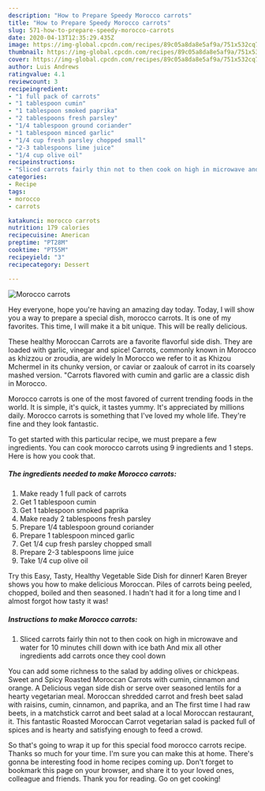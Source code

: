 ```yaml
---
description: "How to Prepare Speedy Morocco carrots"
title: "How to Prepare Speedy Morocco carrots"
slug: 571-how-to-prepare-speedy-morocco-carrots
date: 2020-04-13T12:35:29.435Z
image: https://img-global.cpcdn.com/recipes/89c05a8da8e5af9a/751x532cq70/morocco-carrots-recipe-main-photo.jpg
thumbnail: https://img-global.cpcdn.com/recipes/89c05a8da8e5af9a/751x532cq70/morocco-carrots-recipe-main-photo.jpg
cover: https://img-global.cpcdn.com/recipes/89c05a8da8e5af9a/751x532cq70/morocco-carrots-recipe-main-photo.jpg
author: Luis Andrews
ratingvalue: 4.1
reviewcount: 3
recipeingredient:
- "1 full pack of carrots"
- "1 tablespoon cumin"
- "1 tablespoon smoked paprika"
- "2 tablespoons fresh parsley"
- "1/4 tablespoon ground coriander"
- "1 tablespoon minced garlic"
- "1/4 cup fresh parsley chopped small"
- "2-3 tablespoons lime juice"
- "1/4 cup olive oil"
recipeinstructions:
- "Sliced carrots fairly thin not to then cook on high in microwave and water for 10 minutes chill down with ice bath And mix all other ingredients add carrots once they cool down"
categories:
- Recipe
tags:
- morocco
- carrots

katakunci: morocco carrots 
nutrition: 179 calories
recipecuisine: American
preptime: "PT28M"
cooktime: "PT55M"
recipeyield: "3"
recipecategory: Dessert

---
```



![Morocco carrots](https://img-global.cpcdn.com/recipes/89c05a8da8e5af9a/751x532cq70/morocco-carrots-recipe-main-photo.jpg)

Hey everyone, hope you're having an amazing day today. Today, I will show you a way to prepare a special dish, morocco carrots. It is one of my favorites. This time, I will make it a bit unique. This will be really delicious.

These healthy Moroccan Carrots are a favorite flavorful side dish. They are loaded with garlic, vinegar and spice! Carrots, commonly known in Morocco as khizzou or zroudia, are widely In Morocco we refer to it as Khizou Mchermel in its chunky version, or caviar or zaalouk of carrot in its coarsely mashed version. &#34;Carrots flavored with cumin and garlic are a classic dish in Morocco.

Morocco carrots is one of the most favored of current trending foods in the world. It is simple, it's quick, it tastes yummy. It's appreciated by millions daily. Morocco carrots is something that I've loved my whole life. They're fine and they look fantastic.


To get started with this particular recipe, we must prepare a few ingredients. You can cook morocco carrots using 9 ingredients and 1 steps. Here is how you cook that.

<!--inarticleads1-->

##### The ingredients needed to make Morocco carrots:

1. Make ready 1 full pack of carrots
1. Get 1 tablespoon cumin
1. Get 1 tablespoon smoked paprika
1. Make ready 2 tablespoons fresh parsley
1. Prepare 1/4 tablespoon ground coriander
1. Prepare 1 tablespoon minced garlic
1. Get 1/4 cup fresh parsley chopped small
1. Prepare 2-3 tablespoons lime juice
1. Take 1/4 cup olive oil


Try this Easy, Tasty, Healthy Vegetable Side Dish for dinner! Karen Breyer shows you how to make delicious Moroccan. Piles of carrots being peeled, chopped, boiled and then seasoned. I hadn&#39;t had it for a long time and I almost forgot how tasty it was! 

<!--inarticleads2-->

##### Instructions to make Morocco carrots:

1. Sliced carrots fairly thin not to then cook on high in microwave and water for 10 minutes chill down with ice bath And mix all other ingredients add carrots once they cool down


You can add some richness to the salad by adding olives or chickpeas. Sweet and Spicy Roasted Moroccan Carrots with cumin, cinnamon and orange. A Delicious vegan side dish or serve over seasoned lentils for a hearty vegetarian meal. Moroccan shredded carrot and fresh beet salad with raisins, cumin, cinnamon, and paprika, and an The first time I had raw beets, in a matchstick carrot and beet salad at a local Moroccan restaurant, it. This fantastic Roasted Moroccan Carrot vegetarian salad is packed full of spices and is hearty and satisfying enough to feed a crowd. 

So that's going to wrap it up for this special food morocco carrots recipe. Thanks so much for your time. I'm sure you can make this at home. There's gonna be interesting food in home recipes coming up. Don't forget to bookmark this page on your browser, and share it to your loved ones, colleague and friends. Thank you for reading. Go on get cooking!
